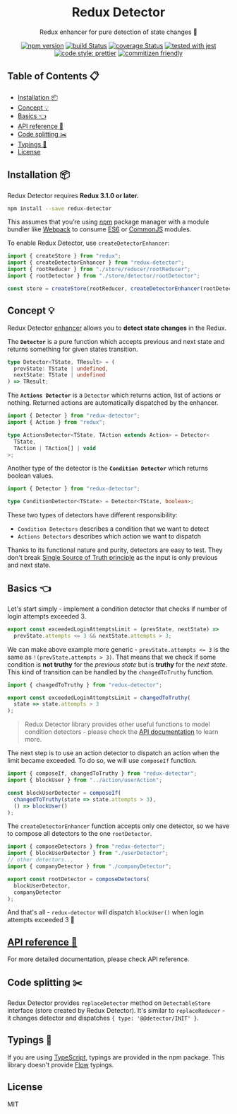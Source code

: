 <div align="center">

<h1>Redux Detector</h1>
<p>Redux enhancer for pure detection of state changes 👀</p>

[![npm version](https://img.shields.io/npm/v/redux-detector.svg)](https://www.npmjs.com/package/redux-detector)
[![build Status](https://travis-ci.org/piotr-oles/redux-detector.svg?branch=master)](https://travis-ci.org/piotr-oles/redux-detector)
[![coverage Status](https://coveralls.io/repos/github/piotr-oles/redux-detector/badge.svg?branch=master)](https://coveralls.io/github/piotr-oles/redux-detector?branch=master)
[![tested with jest](https://img.shields.io/badge/tested_with-jest-99424f.svg)](https://github.com/facebook/jest)
[![code style: prettier](https://img.shields.io/badge/code_style-prettier-ff69b4.svg)](https://github.com/prettier/prettier)
[![commitizen friendly](https://img.shields.io/badge/commitizen-friendly-brightgreen.svg)](http://commitizen.github.io/cz-cli/)

</div>

## Table of Contents 📋

- [Installation 📦](#installation)
- [Concept 💡](#concept)
- [Basics 👈](#basics)
- [API reference 📖](doc/api.md)
- [Code splitting ✂️](#code-splitting️)
- [Typings 📐](#typings)
- [License](#license)

## Installation 📦

Redux Detector requires **Redux 3.1.0 or later.**

```sh
npm install --save redux-detector
```

This assumes that you’re using [npm](http://npmjs.com/) package manager with a module bundler like
[Webpack](https://webpack.js.org/) to consume [ES6](https://webpack.js.org/api/module-methods/#es6-recommended) or
[CommonJS](https://webpack.js.org/api/module-methods/#commonjs) modules.

To enable Redux Detector, use `createDetectorEnhancer`:

```js
import { createStore } from "redux";
import { createDetectorEnhancer } from "redux-detector";
import { rootReducer } from "./store/reducer/rootReducer";
import { rootDetector } from "./store/detector/rootDetector";

const store = createStore(rootReducer, createDetectorEnhancer(rootDetector));
```

## Concept 💡

Redux Detector [enhancer](http://redux.js.org/docs/api/createStore.html) allows you to **detect state changes** in the Redux.

The **`Detector`** is a pure function which accepts previous and next state and returns something for given states transition.

```typescript
type Detector<TState, TResult> = (
  prevState: TState | undefined,
  nextState: TState | undefined
) => TResult;
```

The **`Actions Detector`** is a `Detector` which returns action, list of actions or nothing.
Returned actions are automatically dispatched by the enhancer.

```typescript
import { Detector } from "redux-detector";
import { Action } from "redux";

type ActionsDetector<TState, TAction extends Action> = Detector<
  TState,
  TAction | TAction[] | void
>;
```

Another type of the detector is the **`Condition Detector`** which returns boolean values.

```typescript
import { Detector } from "redux-detector";

type ConditionDetector<TState> = Detector<TState, boolean>;
```

These two types of detectors have different responsibility:

- `Condition Detectors` describes a condition that we want to detect
- `Actions Detectors` describes which action we want to dispatch

Thanks to its functional nature and purity, detectors are easy to test. They don't break [Single Source of Truth principle](https://en.wikipedia.org/wiki/Single_source_of_truth)
as the input is only previous and next state.

## Basics 👈

Let's start simply - implement a condition detector that checks if number of login attempts exceeded 3.

```typescript
export const exceededLoginAttemptsLimit = (prevState, nextState) =>
  prevState.attempts <= 3 && nextState.attempts > 3;
```

We can make above example more generic - `prevState.attempts <= 3` is the same as `!(prevState.attempts > 3)`.
That means that we check if some condition is **not truthy** for the _previous state_ but is **truthy** for the _next state_.
This kind of transition can be handled by the `changedToTruthy` function.

```typescript
import { changedToTruthy } from "redux-detector";

export const exceededLoginAttemptsLimit = changedToTruthy(
  state => state.attempts > 3
);
```

> Redux Detector library provides other useful functions to model condition detectors - please check the
> [API documentation](doc/api.md) to learn more.

The next step is to use an action detector to dispatch an action when the limit became exceeded.
To do so, we will use `composeIf` function.

```typescript
import { composeIf, changedToTruthy } from "redux-detector";
import { blockUser } from "../action/userAction";

const blockUserDetector = composeIf(
  changedToTruthy(state => state.attempts > 3),
  () => blockUser()
);
```

The `createDetectorEnhancer` function accepts only one detector, so we have to compose all
detectors to the one `rootDetector`.

```typescript
import { composeDetectors } from "redux-detector";
import { blockUserDetector } from "./userDetector";
// other detectors...
import { companyDetector } from "./companyDetector";

export const rootDetector = composeDetectors(
  blockUserDetector,
  companyDetector
);
```

And that's all - `redux-detector` will dispatch `blockUser()` when login attempts exceeded 3 🎉

## [API reference 📖](doc/api.md)

For more detailed documentation, please check API reference.

## Code splitting ✂️

Redux Detector provides `replaceDetector` method on `DetectableStore` interface (store created by Redux Detector). It's similar to
`replaceReducer` - it changes detector and dispatches `{ type: '@@detector/INIT' }`.

## Typings 📐

If you are using [TypeScript](https://www.typescriptlang.org/), typings are provided in the npm package.
This library doesn't provide [Flow](https://flow.org/) typings.

## License

MIT
